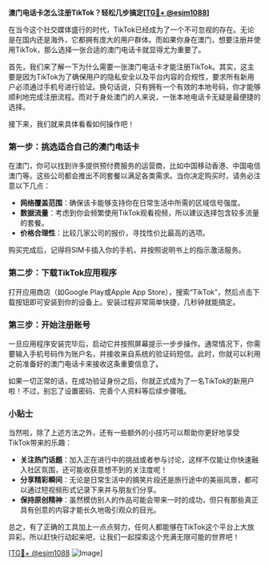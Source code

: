 **澳门电话卡怎么注册TikTok？轻松几步搞定[[TG💪+ @esim1088](https://t.me/s/esim1088)]**

在当今这个社交媒体盛行的时代，TikTok已经成为了一个不可忽视的存在。无论是在国内还是海外，它都拥有庞大的用户群体。而如果你身在澳门，想要注册并使用TikTok，那么选择一张合适的澳门电话卡就显得尤为重要了。

首先，我们来了解一下为什么需要一张澳门电话卡才能注册TikTok。其实，这主要是因为TikTok为了确保用户的隐私安全以及平台内容的合规性，要求所有新用户必须通过手机号进行验证。换句话说，只有拥有一个有效的本地号码，你才能够顺利地完成注册流程。而对于身处澳门的人来说，一张本地电话卡无疑是最便捷的选择。

接下来，我们就来具体看看如何操作吧！

### 第一步：挑选适合自己的澳门电话卡

在澳门，你可以找到许多提供预付费服务的运营商，比如中国移动香港、中国电信澳门等。这些公司都会推出不同套餐以满足各类需求。当你决定购买时，请务必注意以下几点：

- **网络覆盖范围**：确保该卡能够支持你在日常生活中所需的区域信号强度。
- **数据流量**：考虑到你会频繁使用TikTok观看视频，所以建议选择包含较多流量的套餐。
- **价格合理性**：比较几家公司的报价，寻找性价比最高的选项。

购买完成后，记得将SIM卡插入你的手机，并按照说明书上的指示激活服务。

### 第二步：下载TikTok应用程序

打开应用商店（如Google Play或Apple App Store），搜索“TikTok”，然后点击下载按钮即可安装到你的设备上。安装过程非常简单快捷，几秒钟就能搞定。

### 第三步：开始注册账号

一旦应用程序安装完毕后，启动它并按照屏幕提示一步步操作。通常情况下，你需要输入手机号码作为账户名，并接收来自系统的验证码短信。此时，你就可以利用之前准备好的澳门电话卡来接收这条重要信息了。

如果一切正常的话，在成功验证身份之后，你就正式成为了一名TikTok的新用户啦！不过，别忘了设置密码、完善个人资料等后续步骤哦。

### 小贴士

当然啦，除了上述方法之外，还有一些额外的小技巧可以帮助你更好地享受TikTok带来的乐趣：

- **关注热门话题**：加入正在进行中的挑战或者参与讨论，这样不仅能让你快速融入社区氛围，还可能收获意想不到的关注度呢！
- **分享精彩瞬间**：无论是日常生活中的搞笑片段还是旅行途中的美丽风景，都可以通过短视频形式记录下来并与朋友们分享。
- **保持原创精神**：虽然模仿别人的作品可能会带来一时的成功，但只有那些真正具有创意的内容才能长久地吸引观众的目光。

总之，有了正确的工具加上一点点努力，任何人都能够在TikTok这个平台上大放异彩。所以赶快行动起来吧，让我们一起探索这个充满无限可能的世界吧！

[[TG💪+ @esim1088](https://t.me/s/esim1088) ![Image](https://i.postimg.cc/4NQfJmqS/Snipaste-2025-05-13-00-14-12.png)]